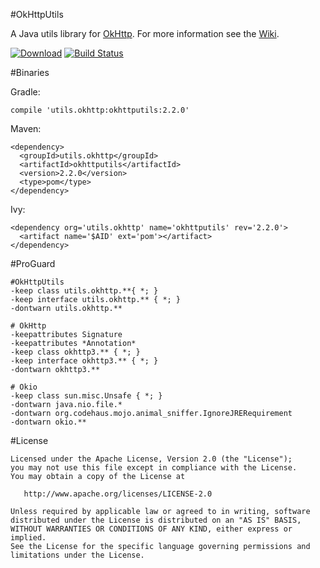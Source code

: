 #OkHttpUtils

A Java utils library for [OkHttp][0]. For more information see the [Wiki][1].

[![Download][3]][2] [![Build Status][5]][4]

#Binaries

Gradle:

```
compile 'utils.okhttp:okhttputils:2.2.0'
```

Maven:

```
<dependency>
  <groupId>utils.okhttp</groupId>
  <artifactId>okhttputils</artifactId>
  <version>2.2.0</version>
  <type>pom</type>
</dependency>
```

Ivy:

```
<dependency org='utils.okhttp' name='okhttputils' rev='2.2.0'>
  <artifact name='$AID' ext='pom'></artifact>
</dependency>
```

#ProGuard

```
#OkHttpUtils
-keep class utils.okhttp.**{ *; }
-keep interface utils.okhttp.** { *; }
-dontwarn utils.okhttp.**

# OkHttp
-keepattributes Signature
-keepattributes *Annotation*
-keep class okhttp3.** { *; }
-keep interface okhttp3.** { *; }
-dontwarn okhttp3.**

# Okio
-keep class sun.misc.Unsafe { *; }
-dontwarn java.nio.file.*
-dontwarn org.codehaus.mojo.animal_sniffer.IgnoreJRERequirement
-dontwarn okio.**
```

#License

```
Licensed under the Apache License, Version 2.0 (the "License");
you may not use this file except in compliance with the License.
You may obtain a copy of the License at

   http://www.apache.org/licenses/LICENSE-2.0

Unless required by applicable law or agreed to in writing, software
distributed under the License is distributed on an "AS IS" BASIS,
WITHOUT WARRANTIES OR CONDITIONS OF ANY KIND, either express or implied.
See the License for the specific language governing permissions and
limitations under the License.
```

[0]: https://github.com/square/okhttp
[1]: https://github.com/aa65535/okhttputils/wiki
[2]: https://bintray.com/aa65535/maven/okhttputils/_latestVersion
[3]: https://api.bintray.com/packages/aa65535/maven/okhttputils/images/download.svg
[4]: https://travis-ci.org/aa65535/okhttputils
[5]: https://travis-ci.org/aa65535/okhttputils.svg?branch=master
